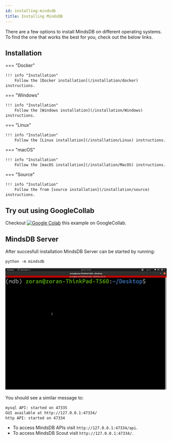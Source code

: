 ```yaml
---
id: installing-mindsdb
title: Installing MindsDB
---
```


There are a few options to install MindsDB on different operating systems. To find the one that works the best for you, check out the below links.

## Installation

=== "Docker"

    !!! info "Installation"
        Follow the [Docker installation](/installation/docker) instructions.

=== "Windows"

    !!! info "Installation"
        Follow the [Windows installation](/installation/Windows) instructions.

=== "Linux"

    !!! info "Installation"
        Follow the [Linux installation](/installation/Linux) instructions.

=== "macOS"

    !!! info "Installation"
        Follow the [macOS installation](/installation/MacOS) instructions.

=== "Source"

    !!! info "Installation"
        Follow the from [source installation](/installation/source) instructions.


## Try out using GoogleCollab

Checkout [![Google Colab](https://colab.research.google.com/assets/colab-badge.svg "MindsDB")](https://colab.research.google.com/drive/1qsIkMeAQFE-MOEANd1c6KMyT44OnycSb) this example on GoogleCollab.


## MindsDB Server

After succesfull installation MindsDB Server can be started by running:

```
python -m mindsdb
```

![Start mindsdb](/assets/mindsdb-start.gif)

You should see a similar message to:

```
mysql API: started on 47335
GUI available at http://127.0.0.1:47334/
http API: started on 47334
```

* To access MindsDB APIs visit `http://127.0.0.1:47334/api`.
* To access MindsDB Scout visit `http://127.0.0.1:47334/`.
